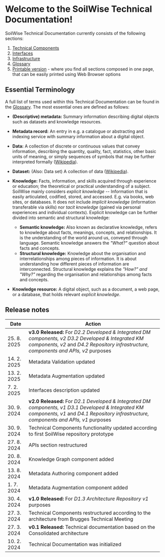 # Welcome to the SoilWise Technical Documentation!

SoilWise Technical Documentation currently consists of the following sections:

1. [Technical Components](technical_components/technical_components.md)
2. [Interfaces](apis/intro.md)
3. [Infrastructure](infrastructure/infrastructure-intro.md)
4. [Glossary](glossary.md)
5. [Printable version](print_page) - where you find all sections composed in one page, that can be easily printed using Web Browser options

## Essential Terminology

A full list of terms used within this Technical Documentation can be found in the [Glossary](glossary.md). The most essential ones are defined as follows:

  - **(Descriptive) metadata:**  Summary information describing digital objects such as datasets and knowledge resources.
  - **Metadata record:** An entry in e.g. a catalogue or abstracting and indexing service with summary information about a digital object.

  
  - **Data:** A collection of discrete or continuous values that convey information, describing the quantity, quality, fact, statistics, other basic units of meaning, or simply sequences of symbols that may be further interpreted formally ([Wikipedia](https://en.wikipedia.org/wiki/Data)).
  - **Dataset:** (Also: Data set) A collection of data ([Wikipedia](https://en.wikipedia.org/wiki/Data_set)).

    
  - **Knowledge:**  Facts, information, and skills acquired through experience or education; the theoretical or practical understanding of a subject. SoilWise mainly considers _explicit knowledge_ -- Information that is easily articulated, codified, stored, and accessed. E.g. via books, web sites, or databases. It does not include _implicit knowledge_ (information transferable via skills) nor _tacit knowledge_ (gained via personal experiences and individual contexts). Explicit knowledge can be further divided into semantic and structural knowledge:
    - **Semantic knowledge:** Also known as declarative knowledge, refers to knowledge about facts, meanings, concepts, and relationships. It is the understanding of the world around us, conveyed through language. Semantic knowledge answers the _"What?"_ question about facts and concepts.
    - **Structural knowledge:** Knowledge about the organisation and interrelationships among pieces of information. It is about understanding how different pieces of information are interconnected. Structural knowledge explains the _"How?" and "Why?"_ regarding the organisation and relationships among facts and concepts.
  - **Knowledge resource:** A digital object, such as a document, a web page, or a database, that holds relevant _explicit knowledge_.


## Release notes

|Date|Action|
|----|-----------|
|25. 8. 2025|**v3.0 Released:** For _D2.2 Developed & Integrated DM components, v2 D3.2 Developed & Integrated KM components, v2_ and _D4.2 Repository infrastructure, components and APIs, v2_ purposes|
|14. 2. 2025|Metadata Validation updated|
|13. 2. 2025|Metadata Augmentation updated|
|7. 2. 2025|Interfaces description updated|
|30. 9. 2024|**v2.0 Released:** For _D2.1 Developed & Integrated DM components, v1 D3.1 Developed & Integrated KM components, v1_ and _D4.1 Repository infrastructure, components and APIs, v1_ purposes|
|30. 9. 2024|Technical Components functionality updated according to first SoilWise repository prototype|
|27. 8. 2024|APIs section restructured|
|20. 8. 2024|Knowledge Graph component added|
|13. 8. 2024|Metadata Authoring component added| 
|1. 7. 2024|Metadata Augmentation component added|
|30. 4. 2024|**v1.0 Released:** For _D1.3 Architecture Repository v1_ purposes|
|27. 3. 2024|Technical Components restructured according to the architecture from Brugges Technical Meeting|
|27. 3. 2024|**v0.1 Released:** Technical documentation based on the Consolidated architecture|
|10. 2. 2024|Technical Documentation was initialized|
